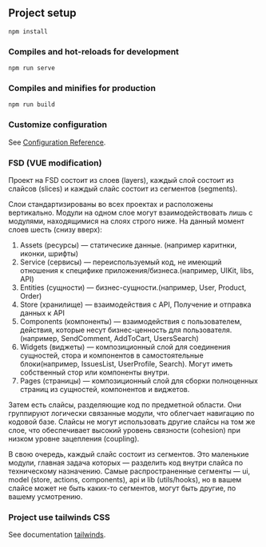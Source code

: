 ## Project setup
```
npm install
```

### Compiles and hot-reloads for development
```
npm run serve
```

### Compiles and minifies for production
```
npm run build
```

### Customize configuration
See [Configuration Reference](https://cli.vuejs.org/config/).


### FSD (VUE modification)
Проект на FSD состоит из слоев (layers), каждый слой состоит из слайсов (slices) и каждый слайс состоит из сегментов (segments).

Слои стандартизированы во всех проектах и расположены вертикально. Модули на одном слое могут взаимодействовать лишь с модулями, находящимися на слоях строго ниже. На данный момент слоев шесть (снизу вверх):

1. Assets (ресурсы) — статичесике данные. (например каритнки, иконки, шрифты)
2. Service (сервисы) — переиспользуемый код, не имеющий отношения к специфике приложения/бизнеса.(например, UIKit, libs, API)
3. Entities (сущности) — бизнес-сущности.(например, User, Product, Order)
4. Store (хранилище) — взаимодействия с API, Получение и отправка данных к API
5. Components (компоненты) — взаимодействия с пользователем, действия, которые несут бизнес-ценность для пользователя.(например, SendComment, AddToCart, UsersSearch)
6. Widgets (виджеты) — композиционный слой для соединения сущностей, стора и компонентов в самостоятельные блоки(например, IssuesList, UserProfile, Search). Могут иметь собственный стор или компоненты внутри.
7. Pages (страницы) — композиционный слой для сборки полноценных страниц из сущностей, компонентов и виджетов.

Затем есть слайсы, разделяющие код по предметной области. Они группируют логически связанные модули, что облегчает навигацию по кодовой базе. Слайсы не могут использовать другие слайсы на том же слое, что обеспечивает высокий уровень связности (cohesion) при низком уровне зацепления (coupling).

В свою очередь, каждый слайс состоит из сегментов. Это маленькие модули, главная задача которых — разделить код внутри слайса по техническому назначению. Самые распространенные сегменты — ui, model (store, actions, components), api и lib (utils/hooks), но в вашем слайсе может не быть каких-то сегментов, могут быть другие, по вашему усмотрению.


### Project use tailwinds CSS
See documentation [tailwinds](https://tailwindcss.com/).
